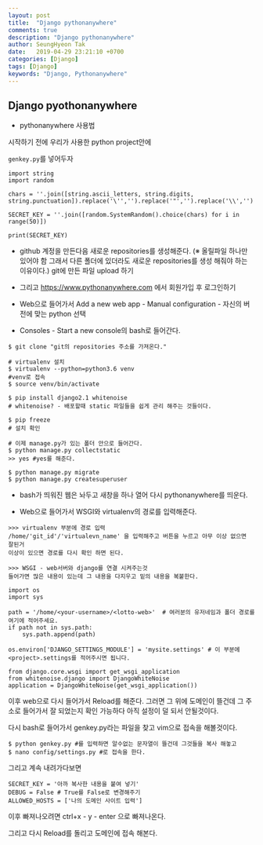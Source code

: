 ```yaml
---
layout: post
title:  "Django pythonanywhere"
comments: true
description: "Django pythonanywhere"
author: SeungHyeon Tak
date:   2019-04-29 23:21:10 +0700
categories: [Django]
tags: [Django]
keywords: "Django, Pythonanywhere"
---
```

## Django pyothonanywhere

* pythonanywhere 사용법

시작하기 전에 우리가 사용한 python project안에

`genkey.py`를 넣어두자

```
import string
import random

chars = ''.join([string.ascii_letters, string.digits, string.punctuation]).replace('\'','').replace('"','').replace('\\','')

SECRET_KEY = ''.join([random.SystemRandom().choice(chars) for i in range(50)])

print(SECRET_KEY)
```

* github 계정을 만든다음 새로운 repositories를 생성해준다.
  (※ 올릴파일 하나만 있어야 함 그래서 다른 폴더에 있더라도 새로운 repositories를 생성 해줘야 하는 이유이다.)
  git에 만든 파일 upload 하기

* 그리고 <https://www.pythonanywhere.com> 에서 회원가입 후 로그인하기

* Web으로 들어가서 Add a new web app - Manual configuration - 자신의 버전에 맞는 python 선택

* Consoles - Start a new console의 bash로 들어간다.

```
$ git clone "git의 repositories 주소를 가져온다."

# virtualenv 설치
$ virtualenv --python=python3.6 venv
#venv로 접속
$ source venv/bin/activate 

$ pip install django2.1 whitenoise
# whitenoise? - 배포할때 static 파일들을 쉽게 관리 해주는 것들이다.

$ pip freeze
# 설치 확인

# 이제 manage.py가 있는 폴더 안으로 들어간다.
$ python manage.py collectstatic
>> yes #yes를 해준다.

$ python manage.py migrate
$ python manage.py createsuperuser
```

* bash가 띄워진 웹은 놔두고 새창을 하나 열어 다시 pythonanywhere를 띄운다.

* Web으로 들어가서 WSGI와 virtualenv의 경로를 입력해준다.

```
>>> virtualenv 부분에 경로 입력
/home/'git_id'/'virtualevn_name' 을 입력해주고 버튼을 누르고 아무 이상 없으면 잘된거
이상이 있으면 경로를 다시 확인 하면 된다.

>>> WSGI - web서버와 django를 연결 시켜주는것
들어가면 많은 내용이 있는데 그 내용을 다지우고 밑의 내용을 복붙한다.
```

```
import os
import sys

path = '/home/<your-username>/<lotto-web>'  # 여러분의 유저네임과 폴더 경로를 여기에 적어주세요.
if path not in sys.path:
    sys.path.append(path)

os.environ['DJANGO_SETTINGS_MODULE'] = 'mysite.settings' # 이 부분에 <project>.settings를 적어주시면 됩니다.

from django.core.wsgi import get_wsgi_application
from whitenoise.django import DjangoWhiteNoise
application = DjangoWhiteNoise(get_wsgi_application())
```

이후 web으로 다시 들어가서 Reload를 해준다.
그러면 그 위에 도메인이 뜰건데 그 주소로 들어가서 잘 되었는지 확인 가능하다
아직 설정이 덜 되서 안될것이다.

다시 bash로 들어가서 genkey.py라는 파일을 찾고 vim으로 접속을 해볼것이다.

```
$ python genkey.py #를 입력하면 알수없는 문자열이 뜰건데 그것들을 복사 해놓고
$ nano config/settings.py #로 접속을 한다.
```

그리고 계속 내려가다보면

```
SECRET_KEY = '아까 복사한 내용을 붙여 넣기'
DEBUG = False # True를 False로 변경해주기
ALLOWED_HOSTS = ['나의 도메인 사이트 입력']
```

이후 빠져나오려면
ctrl+x - y - enter 으로 빠져나온다.

그리고 다시 Reload를 돌리고 도메인에 접속 해본다.

